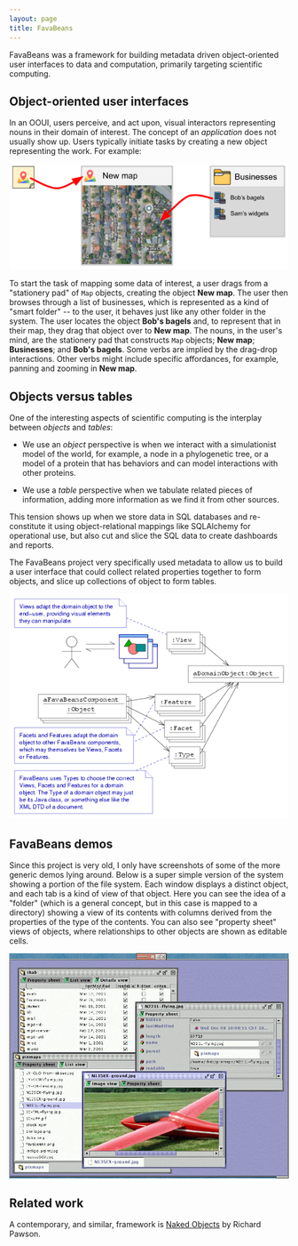 ```yaml
---
layout: page
title: FavaBeans
---
```


FavaBeans was a framework for building metadata driven object-oriented user interfaces to data and computation, primarily targeting scientific computing.

## Object-oriented user interfaces

In an OOUI, users perceive, and act upon, visual interactors representing nouns in their domain of interest. The concept of an _application_ does not usually show up. Users typically initiate tasks by creating a new object representing the work. For example:

<img src="ooui.png" width="640px">

To start the task of mapping some data of interest, a user drags from a "stationery pad" of `Map` objects, creating the object **New map**. The user then browses through a list of businesses, which is represented as a kind of "smart folder" -- to the user, it behaves just like any other folder in the system. The user locates the object **Bob's bagels** and, to represent that in their map, they drag that object over to **New map**. The nouns, in the user's mind, are the stationery pad that constructs `Map` objects; **New map**; **Businesses**; and **Bob's bagels**. Some verbs are implied by the drag-drop interactions. Other verbs might include specific affordances, for example, panning and zooming in **New map**.

## Objects versus tables

One of the interesting aspects of scientific computing is the interplay between _objects_ and _tables_:

* We use an _object_ perspective is when we interact with a simulationist model of the world, for example, a node in a phylogenetic tree, or a model of a protein that has behaviors and can model interactions with other proteins.

* We use a _table_ perspective when we tabulate related pieces of information, adding more information as we find it from other sources.

This tension shows up when we store data in SQL databases and re-constitute it using object-relational mappings like SQLAlchemy for operational use, but also cut and slice the SQL data to create dashboards and reports.

The FavaBeans project very specifically used metadata to allow us to build a user interface that could collect related properties together to form objects, and slice up collections of object to form tables.

<img src="toplevel.gif" width="640px">

## FavaBeans demos

Since this project is very old, I only have screenshots of some of the more generic demos lying around. Below is a super simple version of the system showing a portion of the file system. Each window displays a distinct object, and each tab is a kind of view of that object. Here you can see the idea of a "folder" (which is a general concept, but in this case is mapped to a directory) showing a view of its contents with columns derived from the properties of the type of the contents. You can also see "property sheet" views of objects, where relationships to other objects are shown as editable cells.

<img src="screenshot.gif" width="800px">

## Related work

A contemporary, and similar, framework is [Naked Objects](https://en.wikipedia.org/wiki/Naked_objects) by Richard Pawson.